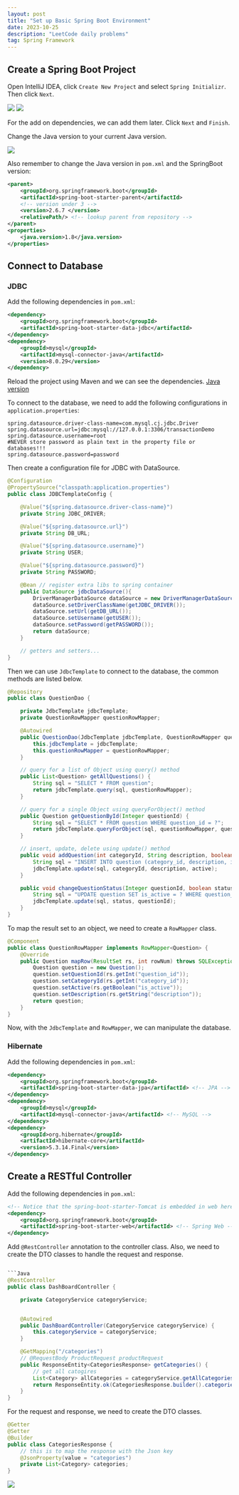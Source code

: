 ```yaml
---
layout: post
title: "Set up Basic Spring Boot Environment"
date: 2023-10-25
description: "LeetCode daily problems"
tag: Spring Framework
---
```


## Create a Spring Boot Project

Open IntelliJ IDEA, click `Create New Project` and select `Spring Initializr`. Then click `Next`.

<img src="/images/SpringDemo/SpringBoot_1.png">

<img src="/images/SpringDemo/SpringBoot_2.png">

For the add on dependencies, we can add them later. Click `Next` and `Finish`.

Change the Java version to your current Java version.

<img src="/images/SpringDemo/SpringBoot_3.png">

Also remember to change the Java version in `pom.xml` and the SpringBoot version:

```xml
<parent>
    <groupId>org.springframework.boot</groupId>
    <artifactId>spring-boot-starter-parent</artifactId>
    <!-- version under 3 -->
    <version>2.6.7 </version>
    <relativePath/> <!-- lookup parent from repository -->
</parent>
<properties>
    <java.version>1.8</java.version>
</properties>
```

## Connect to Database

### JDBC

Add the following dependencies in `pom.xml`:

```xml
<dependency>
    <groupId>org.springframework.boot</groupId>
    <artifactId>spring-boot-starter-data-jdbc</artifactId>
</dependency>
<dependency>
    <groupId>mysql</groupId>
    <artifactId>mysql-connector-java</artifactId>
    <version>8.0.29</version>
</dependency>
```

Reload the project using Maven and we can see the dependencies. [Java version](https://blog.csdn.net/wangguohui0726/article/details/122869766)

To connect to the database, we need to add the following configurations in `application.properties`:

```properties
spring.datasource.driver-class-name=com.mysql.cj.jdbc.Driver
spring.datasource.url=jdbc:mysql://127.0.0.1:3306/transactionDemo
spring.datasource.username=root
#NEVER store password as plain text in the property file or databases!!!
spring.datasource.password=password
```

Then create a configuration file for JDBC with DataSource.

```Java
@Configuration
@PropertySource("classpath:application.properties")
public class JDBCTemplateConfig {

    @Value("${spring.datasource.driver-class-name}")
    private String JDBC_DRIVER;

    @Value("${spring.datasource.url}")
    private String DB_URL;

    @Value("${spring.datasource.username}")
    private String USER;

    @Value("${spring.datasource.password}")
    private String PASSWORD;

    @Bean // register extra libs to spring container
    public DataSource jdbcDataSource(){
        DriverManagerDataSource dataSource = new DriverManagerDataSource();
        dataSource.setDriverClassName(getJDBC_DRIVER());
        dataSource.setUrl(getDB_URL());
        dataSource.setUsername(getUSER());
        dataSource.setPassword(getPASSWORD());
        return dataSource;
    }

    // getters and setters...
}
```

Then we can use `JdbcTemplate` to connect to the database, the common methods are listed below.

```Java
@Repository
public class QuestionDao {

    private JdbcTemplate jdbcTemplate;
    private QuestionRowMapper questionRowMapper;

    @Autowired
    public QuestionDao(JdbcTemplate jdbcTemplate, QuestionRowMapper questionRowMapper) {
        this.jdbcTemplate = jdbcTemplate;
        this.questionRowMapper = questionRowMapper;
    }

    // query for a list of Object using query() method
    public List<Question> getAllQuestions() {
        String sql = "SELECT * FROM question";
        return jdbcTemplate.query(sql, questionRowMapper);
    }

    // query for a single Object using queryForObject() method
    public Question getQuestionById(Integer questionId) {
        String sql = "SELECT * FROM question WHERE question_id = ?";
        return jdbcTemplate.queryForObject(sql, questionRowMapper, questionId);
    }

    // insert, update, delete using update() method
    public void addQuestion(int categoryId, String description, boolean active) {
        String sql = "INSERT INTO question (category_id, description, is_active) VALUES (?, ?, ?)";
        jdbcTemplate.update(sql, categoryId, description, active);
    }

    public void changeQuestionStatus(Integer questionId, boolean status) {
        String sql = "UPDATE question SET is_active = ? WHERE question_id = ?";
        jdbcTemplate.update(sql, status, questionId);
    }
}
```

To map the result set to an object, we need to create a `RowMapper` class.

```Java
@Component
public class QuestionRowMapper implements RowMapper<Question> {
    @Override
    public Question mapRow(ResultSet rs, int rowNum) throws SQLException {
        Question question = new Question();
        question.setQuestionId(rs.getInt("question_id"));
        question.setCategoryId(rs.getInt("category_id"));
        question.setActive(rs.getBoolean("is_active"));
        question.setDescription(rs.getString("description"));
        return question;
    }
}
```

Now, with the `JdbcTemplate` and `RowMapper`, we can manipulate the database.

### Hibernate

Add the following dependencies in `pom.xml`:

```xml
<dependency>
    <groupId>org.springframework.boot</groupId>
    <artifactId>spring-boot-starter-data-jpa</artifactId> <!-- JPA -->
</dependency>
<dependency>
    <groupId>mysql</groupId>
    <artifactId>mysql-connector-java</artifactId> <!-- MySQL -->
</dependency>
<dependency>
    <groupId>org.hibernate</groupId>
    <artifactId>hibernate-core</artifactId>
    <version>5.3.14.Final</version>
</dependency>
```

## Create a RESTful Controller

Add the following dependencies in `pom.xml`:

```xml
<!-- Notice that the spring-boot-starter-Tomcat is embedded in web here -->
<dependency>
    <groupId>org.springframework.boot</groupId>
    <artifactId>spring-boot-starter-web</artifactId> <!-- Spring Web -->
</dependency>
```

Add `@RestController` annotation to the controller class. Also, we need to create the DTO classes to handle the request and response.

````Java

```Java
@RestController
public class DashBoardController {

    private CategoryService categoryService;


    @Autowired
    public DashBoardController(CategoryService categoryService) {
        this.categoryService = categoryService;
    }

    @GetMapping("/categories")
    // @RequestBody ProductRequest productRequest
    public ResponseEntity<CategoriesResponse> getCategories() {
        // get all catogires
        List<Category> allCategories = categoryService.getAllCategories();
        return ResponseEntity.ok(CategoriesResponse.builder().categories(allCategories).build());
    }
}
````

For the request and response, we need to create the DTO classes.

```Java
@Getter
@Setter
@Builder
public class CategoriesResponse {
    // this is to map the response with the Json key
    @JsonProperty(value = "categories")
    private List<Category> categories;
}
```

<img src = "/images/SpringDemo/SpringBoot_4.png">
